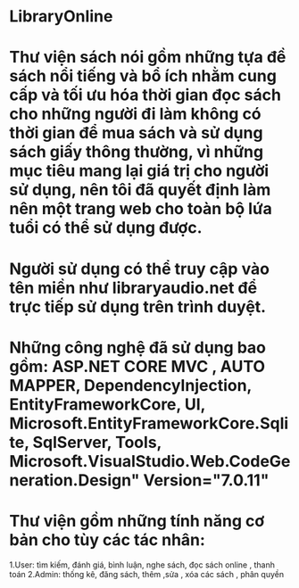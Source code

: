# LibraryOnline

# Thư viện sách nói gồm những tựa đề sách nổi tiếng và bổ ích nhằm cung cấp và tối ưu hóa thời gian đọc sách cho những người đi làm không có thời gian để mua sách và sử dụng sách giấy thông thường, vì những mục tiêu mang lại giá trị cho người sử dụng, nên tôi đã quyết định làm nên một trang web cho toàn bộ lứa tuổi có thể sử dụng được.

# Người sử dụng có thể truy cập vào tên miền như libraryaudio.net để trực tiếp sử dụng trên trình duyệt.
# Những công nghệ đã sử dụng bao gồm: ASP.NET CORE MVC , AUTO MAPPER, DependencyInjection, EntityFrameworkCore, UI, Microsoft.EntityFrameworkCore.Sqlite, SqlServer, Tools, Microsoft.VisualStudio.Web.CodeGeneration.Design" Version="7.0.11"


# Thư viện gồm những tính năng cơ bản cho tùy các tác nhân:
  1.User: tìm kiếm, đánh giá, bình luận, nghe sách, đọc sách online , thanh toán
  2.Admin: thống kê, đăng sách, thêm ,sửa , xóa các sách , phân quyền 
